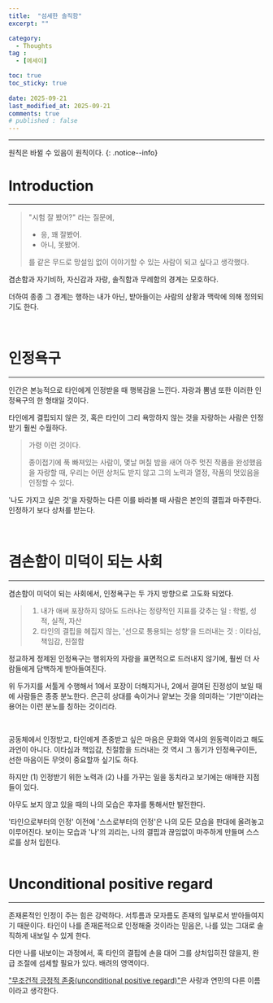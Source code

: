 ```yaml
---
title:  "섬세한 솔직함" 
excerpt: ""

category:
  - Thoughts
tag :
  - [에세이]

toc: true
toc_sticky: true
 
date: 2025-09-21
last_modified_at: 2025-09-21
comments: true
# published : false
---
```


---

원칙은 바뀔 수 있음이 원칙이다.
{: .notice--info}

# Introduction
---

> "시험 잘 봤어?" 라는 질문에,
> - 응, 꽤 잘봤어.
> - 아니, 못봤어.
>  
> 를 같은 무드로 망설임 없이 이야기할 수 있는 사람이 되고 싶다고 생각했다.

겸손함과 자기비하, 자신감과 자랑, 솔직함과 무례함의 경계는 모호하다.

더하여 종종 그 경계는 행하는 내가 아닌, 받아들이는 사람의 상황과 맥락에 의해 정의되기도 한다.

<br>

# 인정욕구
---
인간은 본능적으로 타인에게 인정받을 때 행복감을 느낀다. 자랑과 뽐냄 또한 이러한 인정욕구의 한 형태일 것이다.

타인에게 결핍되지 않은 것, 혹은 타인이 그리 욕망하지 않는 것을 자랑하는 사람은 인정받기 훨씬 수월하다.

>
> 가령 이런 것이다.
>
> 종이접기에 푹 빠져있는 사람이, 몇날 며칠 밤을 새어 아주 멋진 작품을 완성했음을 자랑할 때, 우리는 어떤 상처도 받지 않고 그의 노력과 열정, 작품의 멋있음을 인정할 수 있다.
> 

'나도 가지고 싶은 것'을 자랑하는 다른 이를 바라볼 때 사람은 본인의 결핍과 마주한다. 인정하기 보다 상처를 받는다.


<br>

# 겸손함이 미덕이 되는 사회
---
겸손함이 미덕이 되는 사회에서, 인정욕구는 두 가지 방향으로 고도화 되었다.

> 1. 내가 애써 포장하지 않아도 드러나는 정량적인 지표를 갖추는 일 : 학벌, 성적, 실적, 자산
> 2. 타인의 결핍을 헤집지 않는, '선으로 통용되는 성향'을 드러내는 것 : 이타심, 책임감, 친절함


정교하게 정제된 인정욕구는 행위자의 자랑을 표면적으로 드러내지 않기에, 훨씬 더 사람들에게 담백하게 받아들여진다.

위 두가지를 서툴게 수행해서 1에서 포장이 더해지거나, 2에서 결여된 진정성이 보일 때에 사람들은 종종 분노한다. 은근히 상대를 속이거나 얕보는 것을 의미하는 '기만'이라는 용어는 이런 분노를 칭하는 것이리라.


<br>

공동체에서 인정받고, 타인에게 존중받고 싶은 마음은 문화와 역사의 원동력이라고 해도 과언이 아니다. 이타심과 책임감, 친절함을 드러내는 것 역시 그 동기가 인정욕구이든, 선한 마음이든 무엇이 중요할까 싶기도 하다.

하지만 (1) 인정받기 위한 노력과 (2) 나를 가꾸는 일을 동치라고 보기에는 애매한 지점들이 있다.

아무도 보지 않고 있을 때의 나의 모습은 후자를 통해서만 발전한다.

'타인으로부터의 인정' 이전에 '스스로부터의 인정'은 나의 모든 모습을 판대에 올려놓고 이루어진다. 보이는 모습과 '나'의 괴리는, 나의 결핍과 끊임없이 마주하게 만들며 스스로를 상처 입힌다.
<br>
<br>

# Unconditional positive regard
---
존재론적인 인정이 주는 힘은 강력하다. 서투름과 모자름도 존재의 일부로서 받아들여지기 때문이다. 타인이 나를 존재론적으로 인정해줄 것이라는 믿음은, 나를 있는 그대로 솔직하게 내보일 수 있게 한다.

다만 나를 내보이는 과정에서, 혹 타인의 결핍에 손을 대어 그를 상처입히진 않을지, 완급 조절에 섬세할 필요가 있다. 배려의 영역이다.

["무조건적 긍정적 존중(unconditional positive regard)"](https://dictionary.apa.org/unconditional-positive-regard)은 사랑과 연민의 다른 이름이라고 생각한다.